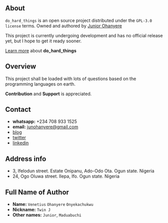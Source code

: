 ## About

`do_hard_things` is an open source project distributed under the `GPL-3.0 license` terms. Owned and authored by [Junior Ohanyere](https://www.linkedin.com/in/juniorohanyere)

This project is currently undergoing development and has no official release yet, but I hope to get it ready sooner.

[Learn more](https://twinjnr.blogspot.com) about **do_hard_things**

## Overview

This project shall be loaded with lots of questions based on the programming languages on earth.

**Contribution** and **Support** is appreciated.

## Contact

- **whatsapp:** +234 708 933 1525
- **email:** junohanyere@gmail.com
- [blog](https://twinjnr.blogspot.com)
- [twitter](https://twitter.com/JuniorOhanyere)
- [linkedin](https://www.linkedin.com/in/juniorohanyere)

## Address info

- 3, Ifelodun street. Estate Onipanu, Ado-Odo Ota. Ogun state. Nigeria
- 24, Ogo Oluwa street. Ilepa, Ifo. Ogun state. Nigeria

## Full Name of Author

- **Name:** `Venetius` `Ohanyere` `Onyekachukwu`
- **Nickname:** `Twin J`
- **Other names:** `Junior`, `Maduabuchi`
